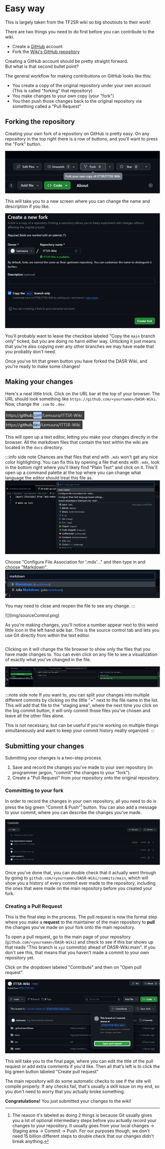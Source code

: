 # Easy way

This is largely taken from the TF2SR wiki so big shoutouts to their work!

There are two things you need to do first before you can contribute to the wiki.
- Create a [GitHub](https://github.com) account
- Fork the [Wiki's GitHub repository](https://github.com/DASR/DASR-Wiki)

Creating a GitHub account should be pretty straight forward.\
But what is that second bullet point?

The general workflow for making contributions on GitHub looks like this:

- You create a copy of the original repository under your own account (This is called "forking" that repository)
- You make changes to your own copy (your "fork")
- You then push those changes back to the original repository via something called a "Pull Request"

## Forking the repository

Creating your own fork of a repository on GitHub is pretty easy. On any repository in the top right there is a row of buttons, and you'll want to press the "Fork" button.

![](img/forkingRepo.png)

This will take you to a new screen where you can change the name and description if you like.

![](img/confirmFork.png)

You'll probably want to leave the checkbox labeled "Copy the `main` branch only" ticked, but you are doing no harm either way. Unticking it just means that you're also copying over any other branches we may have made that you probably don't need.

Once you've hit that green button you have forked the DASR Wiki, and you're ready to make some changes!

## Making your changes

Here's a neat little trick. Click on the URL bar at the top of your browser. The URL should look something like `https://github.com/<yourname>/DASR-Wiki`. Now, change the `.com` to `.dev`.

![](img/ghcom.png) ![](img/ghdev.png)

This will open up a text editor, letting you make your changes directly in the browser. All the markdown files that contain the text within the wiki are located in the `docs` directory.

:::info side note
Chances are that files that end with `.mdx` won't get any nice color highlighting. You can fix this by opening a file that ends with `.mdx`, look in the bottom right where you'll likely find "Plain Text" and click on it. This'll open up a command palette at the top where you can change what language the editor should treat this file as.
![](img/mdxlang1.png)

Choose "Configure File Association for '.mdx'..." and then type in and choose "Markdown".
![](img/mdxlang2.png)

You may need to close and reopen the file to see any change.
:::

<Table>
<div style={{minWidth:'4%'}}>
![](img/sourceControl.png)
</div>

As you're making changes, you'll notice a number appear next to this weird little icon in the left hand side bar. This is the source control tab and lets you use Git directly from within the text editor.
</Table>


Clicking on it will change the file browser to show only the files that you have made changes to. You can even click on any file to see a visualization of exactly what you've changed in the file.

![](img/sourceDiff.png)

:::note side note
If you want to, you can split your changes into multiple different commits by clicking on the little "+" next to the file name in the list. This will add that file to the "staging area", where the next time you click on the big commit button, it will only commit those files you've chosen and leave all the other files alone.

This is not necessary, but can be useful if you're working on multiple things simultaneously and want to keep your commit history neatly organized.
:::

## Submitting your changes

Submitting your changes is a two-step process.
1. Save and record the changes you've made to your own repository (in programmer jargon, "commit" the changes to your "fork").
2. Create a "Pull Request" from your repository onto the original repository.

### Committing to your fork

In order to record the changes in your own repository, all you need to do is press the big green "Commit & Push"[^1] button. You can also add a message to your commit, where you can describe the changes you've made.

![](img/ghCommits.png)

[^1]: The reason it's labeled as doing 2 things is because Git usually gives you a lot of optional intermediary steps before you actually record your changes to your repository. It usually goes from your local changes -> Staging area -> Commit -> Push. For our purposes though, we don't need 15 billion different steps to double check that our changes didn't break anything.

Once you've done that, you can double check that it actually went through by going to `github.com/<yourname>/DASR-Wiki/commits/main`, which will show you a history of every commit ever made to the repository, including the ones that were made on the main repository before you created your fork.

### Creating a Pull Request

This is the final step in the process. The pull request is now the formal step where you make a **request** to the maintainer of the main repository to **pull** the changes you've made on your fork onto the main repository.

To open a pull request, go to the main page of your repository (`github.com/<yourname>/DASR-Wiki`) and check to see if this bar shows up that reads "This branch is `xyz` commit(s) ahead of DASR-Wiki:main". If you don't see this, that means that you haven't made a commit to your own repository yet.

Click on the dropdown labeled "Contribute" and then on "Open pull request".

![](img/ghPull.png)

This will take you to the final page, where you can edit the title of the pull request or add extra comments if you'd like. Then all that's left is to click the big green button labeled "Create pull request"

The main repository will do some automatic checks to see if the site will compile properly. If any checks fail, that's usually a skill issue on my end, so you don't need to worry that you actually broke something.

**Congratulations!** You just submitted your changes to the wiki! 

